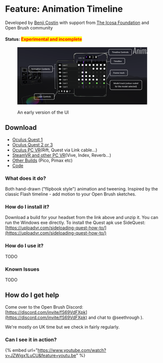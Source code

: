 # Feature: Animation Timeline

Developed by [Benji Costin](mailto:b3nsup@gmail.com) with support from [The Icosa Foundation](https://opencollective.com/icosa) and Open Brush community

#### Status: <mark style="color:red;">Experimental and incomplete</mark>

<figure><img src="../.gitbook/assets/image (46).png" alt=""><figcaption><p>An early version of the UI</p></figcaption></figure>

## Download

* [Oculus Quest 1](https://nightly.link/icosa-foundation/open-brush/workflows/build/feature%2Fanimation/Oculus%20Quest%20%281%29.zip)
* [Oculus Quest 2 or 3](https://nightly.link/icosa-foundation/open-brush/workflows/build/feature%2Fanimation/Oculus%20Quest%20%282%2B%29.zip)
* [Oculus PC VR](https://nightly.link/icosa-foundation/open-brush/workflows/build/feature%2Fanimation/Windows%20Rift.zip)(Rift, Quest via Link cable...)
* [SteamVR and other PC VR](https://nightly.link/icosa-foundation/open-brush/workflows/build/feature%2Fanimation/Windows%20OpenXR.zip)(Vive, Index, Reverb...)
* [Other Builds](https://nightly.link/icosa-foundation/open-brush/workflows/build/feature%2Fanimation) (Pico, Pimax etc)
* [Code](https://github.com/icosa-foundation/open-brush/tree/feature/animation)

### What does it do?

Both hand-drawn ("flipbook style") animation and tweening. Inspired by the classic Flash timeline - add motion to your Open Brush sketches.

### How do I install it?

Download a build for your headset from the link above and unzip it. You can run the Windows exe directly. To install the Quest apk use SideQuest: [https://uploadvr.com/sideloading-quest-how-to/](https://uploadvr.com/sideloading-quest-how-to/)

### How do I use it?

TODO

### Known Issues

TODO

## How do I get help

Come over to the Open Brush Discord: [https://discord.com/invite/fS69VdFXpk](https://discord.com/invite/fS69VdFXpk) and chat to @seethrough ).

We're mostly on UK time but we check in fairly regularly.

### Can I see it in action?

{% embed url="https://www.youtube.com/watch?v=JZWjgx1LuCU&feature=youtu.be" %}
